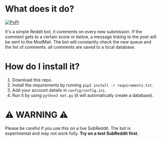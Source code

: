 # What does it do?
[![PyPI](https://img.shields.io/pypi/v/praw?label=Praw&style=flat-square)](https://pypi.org/project/praw/)

It's a simple Reddit bot, it comments on every new submission. If the comment gets to a certain score or below, a message linking to the post will be sent to the ModMail. The bot will constantly check the new queue and the list of comments. all comments are saved to a local database.

# How do I install it?
1) Download this repo.
2) Install the requirements by running `pip3 install -r requirements.txt`.
3) Add your account details in `config/config.ini`.
4) Run it by using `python3 bot.py` (it will automatically create a database).

# ⚠ WARNING ⚠

Please be careful if you use this on a live SubReddit. The bot is experimental and may not work fully. **Try on a test SubReddit first.**
